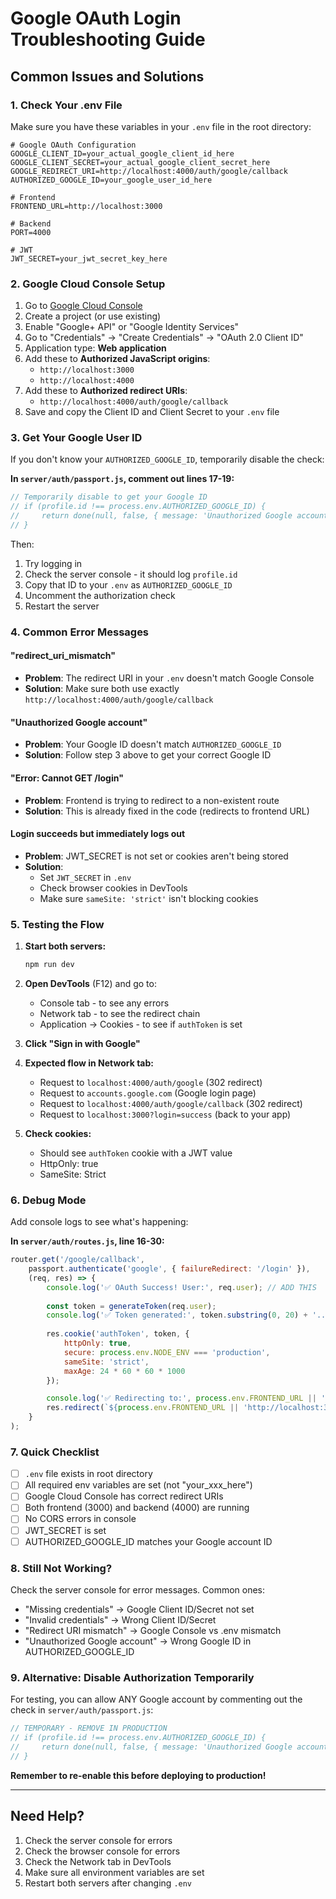 # Google OAuth Login Troubleshooting Guide

## Common Issues and Solutions

### 1. Check Your .env File

Make sure you have these variables in your `.env` file in the root directory:

```env
# Google OAuth Configuration
GOOGLE_CLIENT_ID=your_actual_google_client_id_here
GOOGLE_CLIENT_SECRET=your_actual_google_client_secret_here
GOOGLE_REDIRECT_URI=http://localhost:4000/auth/google/callback
AUTHORIZED_GOOGLE_ID=your_google_user_id_here

# Frontend
FRONTEND_URL=http://localhost:3000

# Backend  
PORT=4000

# JWT
JWT_SECRET=your_jwt_secret_key_here
```

### 2. Google Cloud Console Setup

1. Go to [Google Cloud Console](https://console.cloud.google.com/)
2. Create a project (or use existing)
3. Enable "Google+ API" or "Google Identity Services"
4. Go to "Credentials" → "Create Credentials" → "OAuth 2.0 Client ID"
5. Application type: **Web application**
6. Add these to **Authorized JavaScript origins**:
   - `http://localhost:3000`
   - `http://localhost:4000`
7. Add these to **Authorized redirect URIs**:
   - `http://localhost:4000/auth/google/callback`
8. Save and copy the Client ID and Client Secret to your `.env` file

### 3. Get Your Google User ID

If you don't know your `AUTHORIZED_GOOGLE_ID`, temporarily disable the check:

**In `server/auth/passport.js`, comment out lines 17-19:**

```javascript
// Temporarily disable to get your Google ID
// if (profile.id !== process.env.AUTHORIZED_GOOGLE_ID) {
//     return done(null, false, { message: 'Unauthorized Google account' });
// }
```

Then:
1. Try logging in
2. Check the server console - it should log `profile.id`
3. Copy that ID to your `.env` as `AUTHORIZED_GOOGLE_ID`
4. Uncomment the authorization check
5. Restart the server

### 4. Common Error Messages

#### "redirect_uri_mismatch"
- **Problem**: The redirect URI in your `.env` doesn't match Google Console
- **Solution**: Make sure both use exactly `http://localhost:4000/auth/google/callback`

#### "Unauthorized Google account"
- **Problem**: Your Google ID doesn't match `AUTHORIZED_GOOGLE_ID`
- **Solution**: Follow step 3 above to get your correct Google ID

#### "Error: Cannot GET /login"
- **Problem**: Frontend is trying to redirect to a non-existent route
- **Solution**: This is already fixed in the code (redirects to frontend URL)

#### Login succeeds but immediately logs out
- **Problem**: JWT_SECRET is not set or cookies aren't being stored
- **Solution**: 
  - Set `JWT_SECRET` in `.env`
  - Check browser cookies in DevTools
  - Make sure `sameSite: 'strict'` isn't blocking cookies

### 5. Testing the Flow

1. **Start both servers:**
   ```bash
   npm run dev
   ```

2. **Open DevTools** (F12) and go to:
   - Console tab - to see any errors
   - Network tab - to see the redirect chain
   - Application → Cookies - to see if `authToken` is set

3. **Click "Sign in with Google"**

4. **Expected flow in Network tab:**
   - Request to `localhost:4000/auth/google` (302 redirect)
   - Request to `accounts.google.com` (Google login page)
   - Request to `localhost:4000/auth/google/callback` (302 redirect)
   - Request to `localhost:3000?login=success` (back to your app)

5. **Check cookies:**
   - Should see `authToken` cookie with a JWT value
   - HttpOnly: true
   - SameSite: Strict

### 6. Debug Mode

Add console logs to see what's happening:

**In `server/auth/routes.js`, line 16-30:**
```javascript
router.get('/google/callback',
    passport.authenticate('google', { failureRedirect: '/login' }),
    (req, res) => {
        console.log('✅ OAuth Success! User:', req.user); // ADD THIS
        
        const token = generateToken(req.user);
        console.log('✅ Token generated:', token.substring(0, 20) + '...'); // ADD THIS
        
        res.cookie('authToken', token, {
            httpOnly: true,
            secure: process.env.NODE_ENV === 'production',
            sameSite: 'strict',
            maxAge: 24 * 60 * 60 * 1000
        });

        console.log('✅ Redirecting to:', process.env.FRONTEND_URL || 'http://localhost:3000'); // ADD THIS
        res.redirect(`${process.env.FRONTEND_URL || 'http://localhost:3000'}?login=success`);
    }
);
```

### 7. Quick Checklist

- [ ] `.env` file exists in root directory
- [ ] All required env variables are set (not "your_xxx_here")
- [ ] Google Cloud Console has correct redirect URIs
- [ ] Both frontend (3000) and backend (4000) are running
- [ ] No CORS errors in console
- [ ] JWT_SECRET is set
- [ ] AUTHORIZED_GOOGLE_ID matches your Google account ID

### 8. Still Not Working?

Check the server console for error messages. Common ones:
- "Missing credentials" → Google Client ID/Secret not set
- "Invalid credentials" → Wrong Client ID/Secret
- "Redirect URI mismatch" → Google Console vs .env mismatch
- "Unauthorized Google account" → Wrong Google ID in AUTHORIZED_GOOGLE_ID

### 9. Alternative: Disable Authorization Temporarily

For testing, you can allow ANY Google account by commenting out the check in `server/auth/passport.js`:

```javascript
// TEMPORARY - REMOVE IN PRODUCTION
// if (profile.id !== process.env.AUTHORIZED_GOOGLE_ID) {
//     return done(null, false, { message: 'Unauthorized Google account' });
// }
```

**Remember to re-enable this before deploying to production!**

---

## Need Help?

1. Check the server console for errors
2. Check the browser console for errors
3. Check the Network tab in DevTools
4. Make sure all environment variables are set
5. Restart both servers after changing `.env`



